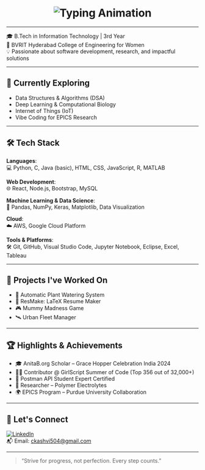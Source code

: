 <h1 align="center">
  <img src="https://readme-typing-svg.demolab.com?font=Fira+Code&size=28&pause=1000&center=true&vCenter=true&multiline=true&width=800&height=120&lines=Hello,+I'm+Kashvi+Chinta!;Passionate+Developer+%7C+Researcher+%7C+Learner" alt="Typing Animation" />
</h1>

---

🎓 B.Tech in Information Technology | 3rd Year  
🏫 BVRIT Hyderabad College of Engineering for Women  
💡 Passionate about software development, research, and impactful solutions

---

## 🌱 Currently Exploring

- Data Structures & Algorithms (DSA)  
- Deep Learning & Computational Biology  
- Internet of Things (IoT)  
- Vibe Coding for EPICS Research

---

## 🛠️ Tech Stack

**Languages**:  
💻 Python, C, Java (basic), HTML, CSS, JavaScript, R, MATLAB

**Web Development**:  
🌐 React, Node.js, Bootstrap, MySQL

**Machine Learning & Data Science**:  
🧠 Pandas, NumPy, Keras, Matplotlib, Data Visualization

**Cloud**:  
☁️ AWS, Google Cloud Platform 

**Tools & Platforms**:  
🛠️ Git, GitHub, Visual Studio Code, Jupyter Notebook, Eclipse, Excel, Tableau

---

## 💼 Projects I've Worked On

- 🌿 Automatic Plant Watering System  
- 📄 ResMake: LaTeX Resume Maker  
- 🎮 Mummy Madness Game  
- 🛰️ Urban Fleet Manager  

---

## 🏆 Highlights & Achievements

- 🎓 AnitaB.org Scholar – Grace Hopper Celebration India 2024  
- 👩‍💻 Contributor @ GirlScript Summer of Code (Top 356 out of 32,000+)  
- 📜 Postman API Student Expert Certified  
- 🔬 Researcher – Polymer Electrolytes  
- 🌍 EPICS Program – Purdue University Collaboration  

---

## 🤝 Let's Connect

[![LinkedIn](https://img.shields.io/badge/LinkedIn-KashviChinta-blue?style=flat&logo=linkedin)](https://linkedin.com/in/kashvichinta)  
📬 Email: ckashvi504@gmail.com

---

> “Strive for progress, not perfection. Every step counts.”


